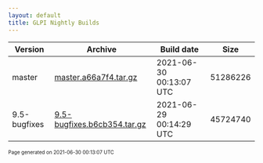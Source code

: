 ```yaml
---
layout: default
title: GLPI Nightly Builds
---
```


Version|Archive|Build date|Size
---|---|---|---
master|[master.a66a7f4.tar.gz](master.a66a7f4.tar.gz)|2021-06-30 00:13:07 UTC|51286226
9.5-bugfixes|[9.5-bugfixes.b6cb354.tar.gz](9.5-bugfixes.b6cb354.tar.gz)|2021-06-29 00:14:29 UTC|45724740

<font size="1">Page generated on 2021-06-30 00:13:07 UTC</font>
